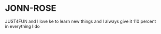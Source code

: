 # JONN-ROSE
JUST4FUN and I love ke to learn new things and I always give it 110 percent in everything I do
